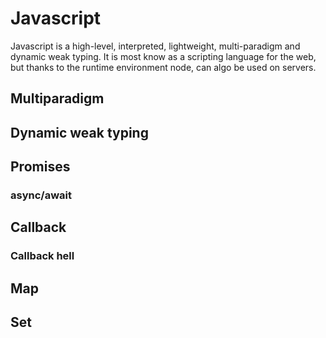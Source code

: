# Javascript

Javascript is a high-level, interpreted, lightweight, multi-paradigm and dynamic weak typing. It is most know as a scripting language for the web, but thanks to the runtime environment node, can algo be used on servers.

## Multiparadigm

## Dynamic weak typing

## Promises

### async/await

## Callback

### Callback hell

## Map

## Set
